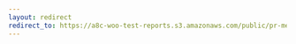 ```yaml
---
layout: redirect
redirect_to: https://a8c-woo-test-reports.s3.amazonaws.com/public/pr-merge/39992/e2e/index.html
---
```


